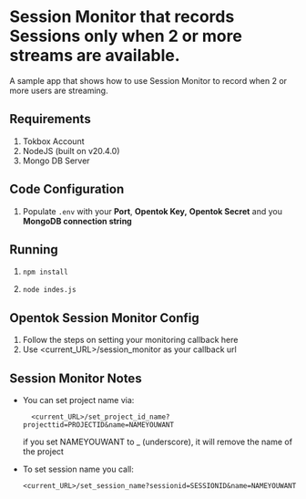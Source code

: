 
# Session Monitor that records Sessions only when 2 or more streams are available.

  

A sample app that shows how to use Session Monitor to record when 2 or more users are streaming.

## Requirements
1. Tokbox Account
2. NodeJS (built on v20.4.0)
3. Mongo DB Server

## Code Configuration

1.  Populate `.env` with your **Port**,  **Opentok Key,** **Opentok Secret** and you **MongoDB connection string**


## Running

  

1.  `npm install`

2.  `node indes.js`

## Opentok Session Monitor Config

1. Follow the steps on setting your monitoring callback here
2. Use <current_URL>/session_monitor as your callback url

## Session Monitor Notes
- You can set project name via:

	    <current_URL>/set_project_id_name?projecttid=PROJECTID&name=NAMEYOUWANT

	if you set NAMEYOUWANT to _ (underscore), it will remove the name of the project

- To set session name you call:
 

      <current_URL>/set_session_name?sessionid=SESSIONID&name=NAMEYOUWANT

  

